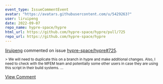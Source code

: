 ```yaml
---
event_type: IssueCommentEvent
avatar: "https://avatars.githubusercontent.com/u/5429263?"
user: liruipeng
date: 2022-09-07
repo_name: hypre-space/hypre
html_url: https://github.com/hypre-space/hypre/pull/725
repo_url: https://github.com/hypre-space/hypre
---
```


<a href='https://github.com/liruipeng' target='_blank'>liruipeng</a> commented on issue <a href='https://github.com/hypre-space/hypre/pull/725' target='_blank'>hypre-space/hypre#725</a>.

<small>> We will need to duplicate this on a branch in hypre and make additional changes. Also, I need to check with the MFEM team and potentially some other users in case they are using this script in their build systems....</small>

<a href='https://github.com/hypre-space/hypre/pull/725' target='_blank'>View Comment</a>